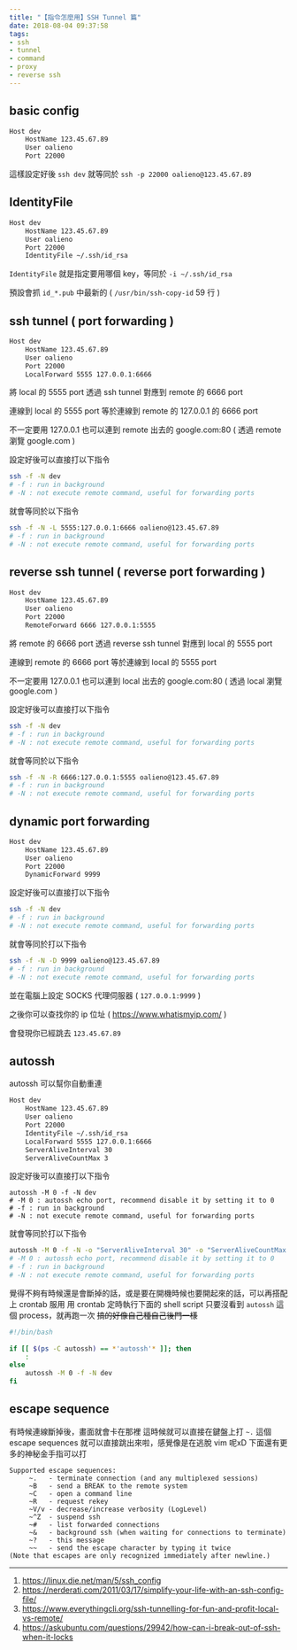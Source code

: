 ```yaml
---
title: "【指令怎麼用】SSH Tunnel 篇"
date: 2018-08-04 09:37:58
tags:
- ssh
- tunnel
- command
- proxy
- reverse ssh
---
```


## basic config

```txt ~/.ssh/config
Host dev
    HostName 123.45.67.89
    User oalieno
    Port 22000
```

這樣設定好後 `ssh dev` 就等同於 `ssh -p 22000 oalieno@123.45.67.89`

## IdentityFile

```txt ~/.ssh/config
Host dev
    HostName 123.45.67.89
    User oalieno
    Port 22000
    IdentityFile ~/.ssh/id_rsa
```

`IdentityFile` 就是指定要用哪個 key，等同於 `-i ~/.ssh/id_rsa`

預設會抓 `id_*.pub` 中最新的 ( `/usr/bin/ssh-copy-id` 59 行 )

## ssh tunnel ( port forwarding )

```txt ~/.ssh/config
Host dev
    HostName 123.45.67.89
    User oalieno
    Port 22000
    LocalForward 5555 127.0.0.1:6666
```

將 local 的 5555 port 透過 ssh tunnel 對應到 remote 的 6666 port

連線到 local 的 5555 port 等於連線到 remote 的 127.0.0.1 的 6666 port

不一定要用 127.0.0.1 也可以連到 remote 出去的 google.com:80 ( 透過 remote 瀏覽 google.com )

設定好後可以直接打以下指令

```sh
ssh -f -N dev
# -f : run in background
# -N : not execute remote command, useful for forwarding ports
```

就會等同於以下指令

```sh
ssh -f -N -L 5555:127.0.0.1:6666 oalieno@123.45.67.89
# -f : run in background
# -N : not execute remote command, useful for forwarding ports
```

## reverse ssh tunnel ( reverse port forwarding )

```txt ~/.ssh/config
Host dev
    HostName 123.45.67.89
    User oalieno
    Port 22000
    RemoteForward 6666 127.0.0.1:5555
```

將 remote 的 6666 port 透過 reverse ssh tunnel 對應到 local 的 5555 port

連線到 remote 的 6666 port 等於連線到 local 的 5555 port

不一定要用 127.0.0.1 也可以連到 local 出去的 google.com:80 ( 透過 local 瀏覽 google.com )

設定好後可以直接打以下指令

```sh
ssh -f -N dev
# -f : run in background
# -N : not execute remote command, useful for forwarding ports
```

就會等同於以下指令

```sh
ssh -f -N -R 6666:127.0.0.1:5555 oalieno@123.45.67.89
# -f : run in background
# -N : not execute remote command, useful for forwarding ports
```

## dynamic port forwarding

```txt ~/.ssh/config
Host dev
    HostName 123.45.67.89
    User oalieno
    Port 22000
    DynamicForward 9999
```

設定好後可以直接打以下指令

```sh
ssh -f -N dev
# -f : run in background
# -N : not execute remote command, useful for forwarding ports
```

就會等同於打以下指令

```sh
ssh -f -N -D 9999 oalieno@123.45.67.89
# -f : run in background
# -N : not execute remote command, useful for forwarding ports
```

並在電腦上設定 SOCKS 代理伺服器 ( `127.0.0.1:9999` )

之後你可以查找你的 ip 位址 ( https://www.whatismyip.com/ )

會發現你已經跳去 `123.45.67.89`

## autossh

autossh 可以幫你自動重連

```txt ~/.ssh/config
Host dev
    HostName 123.45.67.89
    User oalieno
    Port 22000
    IdentityFile ~/.ssh/id_rsa
    LocalForward 5555 127.0.0.1:6666
    ServerAliveInterval 30
    ServerAliveCountMax 3
```

設定好後可以直接打以下指令

```
autossh -M 0 -f -N dev
# -M 0 : autossh echo port, recommend disable it by setting it to 0
# -f : run in background
# -N : not execute remote command, useful for forwarding ports
```

就會等同於打以下指令

```sh
autossh -M 0 -f -N -o "ServerAliveInterval 30" -o "ServerAliveCountMax 3" -L 5555:localhost:6666 oalieno@123.45.67.89
# -M 0 : autossh echo port, recommend disable it by setting it to 0
# -f : run in background
# -N : not execute remote command, useful for forwarding ports
```

覺得不夠有時候還是會斷掉的話，或是要在開機時候也要開起來的話，可以再搭配上 crontab 服用
用 crontab 定時執行下面的 shell script
只要沒看到 `autossh` 這個 process，就再跑一次
~~搞的好像自己種自己後門一樣~~

```sh
#!/bin/bash
  
if [[ $(ps -C autossh) == *'autossh'* ]]; then
    :
else
    autossh -M 0 -f -N dev
fi
```

## escape sequence

有時候連線斷掉後，畫面就會卡在那裡
這時候就可以直接在鍵盤上打 `~.` 這個 escape sequences 就可以直接跳出來啦，感覺像是在逃脫 vim 呢xD
下面還有更多的神秘金手指可以打

```
Supported escape sequences:
     ~.   - terminate connection (and any multiplexed sessions)
     ~B   - send a BREAK to the remote system
     ~C   - open a command line
     ~R   - request rekey
     ~V/v - decrease/increase verbosity (LogLevel)
     ~^Z  - suspend ssh
     ~#   - list forwarded connections
     ~&   - background ssh (when waiting for connections to terminate)
     ~?   - this message
     ~~   - send the escape character by typing it twice
(Note that escapes are only recognized immediately after newline.)
```

---

1. https://linux.die.net/man/5/ssh_config
2. https://nerderati.com/2011/03/17/simplify-your-life-with-an-ssh-config-file/
3. https://www.everythingcli.org/ssh-tunnelling-for-fun-and-profit-local-vs-remote/
4. https://askubuntu.com/questions/29942/how-can-i-break-out-of-ssh-when-it-locks